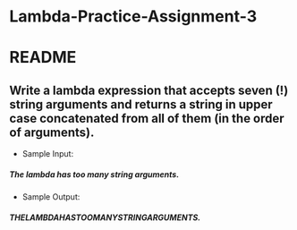 # Lambda-Practice-Assignment-3

# README

## Write a lambda expression that accepts seven (!) string arguments and returns a string in upper case concatenated from all of them (in the order of arguments).

* Sample Input:

##### The lambda has too many string arguments.
* Sample Output:

##### THELAMBDAHASTOOMANYSTRINGARGUMENTS.

